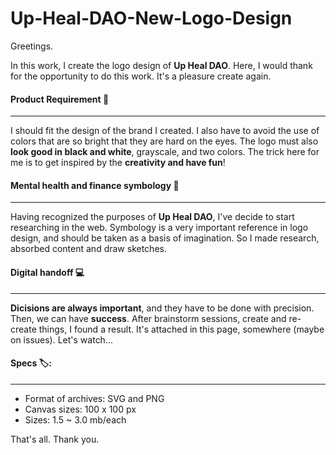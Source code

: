 # Up-Heal-DAO-New-Logo-Design

Greetings. 

In this work, I create the logo design of **Up Heal DAO**. Here, I would thank for the opportunity to do this work. It's a pleasure create again. 


#### Product Requirement :dart:
---

I should fit the design of the brand I created. I also have to avoid the use of colors that are so bright that they are hard on the eyes. The logo must also **look good in black and white**, grayscale, and two colors. The trick here for me is to get inspired by the **creativity and have fun**!


#### Mental health and finance symbology :symbols:
---


Having recognized the purposes of **Up Heal DAO**, I've decide to start researching in the web. Symbology is a very important reference in logo design, and should be taken as a basis of imagination. So I made research, absorbed content and draw sketches.

#### Digital handoff :computer:
---

**Dicisions are always important**, and they have to be done with precision. Then, we can have **success**. 
After brainstorm sessions, create and re-create things, I found a result. It's attached in this page, somewhere (maybe on issues). Let's watch...


#### Specs :label::
---

- Format of archives: SVG and PNG
- Canvas sizes: 100 x 100 px
- Sizes: 1.5 ~ 3.0 mb/each
 


That's all. Thank you.
